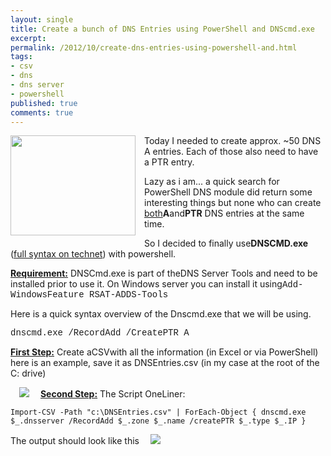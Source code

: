 ```yaml
---
layout: single
title: Create a bunch of DNS Entries using PowerShell and DNScmd.exe
excerpt: 
permalink: /2012/10/create-dns-entries-using-powershell-and.html
tags: 
- csv
- dns
- dns server
- powershell
published: true
comments: true
---
```

<a href="{{ site.url }}/images/2012/20121101_Create_a_bunch_of_DNS_Entries_using_PowerShell_and_DNScmd.exe/DNS__367348001__-450x361.jpg" imageanchor="1" style="clear: left; float: left; margin-bottom: 1em; margin-right: 1em;"><img border="0" height="160" src="{{ site.url }}/images/2012/20121101_Create_a_bunch_of_DNS_Entries_using_PowerShell_and_DNScmd.exe/DNS__1762928334__-200x160.jpg" width="200" /></a>Today I needed to create approx. ~50 DNS A entries.
Each of those also need to have a PTR entry.

Lazy as i am... a quick search for PowerShell DNS module did return some interesting things but none who can create <u>both</u><strong>A</strong>and<strong>PTR</strong> DNS entries at the same time.

So I decided to finally use<strong>DNSCMD.exe</strong> (<a href="http://technet.microsoft.com/en-us/library/cc772069(v=ws.10).aspx" target="_blank">full syntax on technet</a>) with powershell.

<b><u>Requirement:</u></b> DNSCmd.exe is part of theDNS Server Tools and need to be installed prior to use it. On Windows server you can install it using<span style="font-family: Courier New, Courier, monospace;">Add-WindowsFeature RSAT-ADDS-Tools


Here is a quick syntax overview of the Dnscmd.exe that we will be using.

<span style="font-family: &quot;courier new&quot; , &quot;courier&quot; , monospace;">dnscmd.exe <em><DNSServer></em> /RecordAdd <em><DNSZone></em> <em><NewEntryName></em> /CreatePTR A <em><IPAddress></em>


<strong><u>First Step:</u></strong> Create aCSVwith all the information (in Excel or via PowerShell)
here is an example, save it as DNSEntries.csv (in my case at the root of the C: drive)

<a href="{{ site.url }}/images/2012/20121101_Create_a_bunch_of_DNS_Entries_using_PowerShell_and_DNScmd.exe/DNSCMD-CSVFILE__404817523__-637x615.png" imageanchor="1" style="margin-left: 1em; margin-right: 1em;"><img border="0" qea="true" src="{{ site.url }}/images/2012/20121101_Create_a_bunch_of_DNS_Entries_using_PowerShell_and_DNScmd.exe/DNSCMD-CSVFILE__547032139__-637x615.png" /></a>
<strong><u>Second Step:</u></strong> The Script OneLiner:
```
Import-CSV -Path "c:\DNSEntries.csv" | ForEach-Object { dnscmd.exe $_.dnsserver /RecordAdd $_.zone $_.name /createPTR $_.type $_.IP }
```


The output should look like this
<a href="{{ site.url }}/images/2012/20121101_Create_a_bunch_of_DNS_Entries_using_PowerShell_and_DNScmd.exe/DNSCMD-OUTPUT__1945553717__-692x322.png" imageanchor="1" style="margin-left: 1em; margin-right: 1em;"><img border="0" qea="true" src="{{ site.url }}/images/2012/20121101_Create_a_bunch_of_DNS_Entries_using_PowerShell_and_DNScmd.exe/DNSCMD-OUTPUT__866050784__-692x322.png" /></a>

